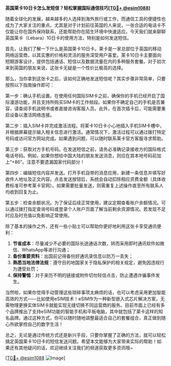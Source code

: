 **英国莱卡10日卡怎么发短信？轻松掌握国际通信技巧[[TG💪+ @esim1088](https://t.me/s/esim1088)]**

随着全球化的发展，越来越多的人选择到海外旅行或工作，而通信工具的便捷性也成为了大家关注的重点。尤其是对于计划前往英国的人来说，一张合适的电话卡不仅能让你在国外保持联系，还能帮助你在陌生环境中快速适应。今天我们就来聊聊英国莱卡（Lebara）10日卡的使用方法，特别是如何发送短信。

首先，让我们了解一下什么是英国莱卡10日卡。莱卡是一家总部位于英国的移动网络运营商，以其实惠的价格和灵活的服务深受用户喜爱。莱卡10日卡主要面向短期游客设计，提供包括通话、短信以及数据流量在内的多种服务套餐。对于初次来到英国的朋友来说，这张卡无疑是一个性价比极高的选择。

那么，当你拿到这张卡之后，该如何正确地发送短信呢？其实步骤非常简单，只要按照以下指南操作即可：

第一步：确认手机设置。在使用任何国际SIM卡之前，确保你的手机已经开启了国际漫游功能，并且支持所购买SIM卡的工作频段。如果你不确定自己的手机是否兼容，请查阅手机说明书或者直接咨询客服人员。此外，在首次插卡后，可能需要重启设备以激活网络连接。

第二步：插入SIM卡并完成激活流程。将莱卡10日卡小心地插入手机SIM卡槽中，并根据屏幕提示输入相关信息进行激活。通常情况下，激活过程可以通过拨打特定号码或访问官方网站完成。如果遇到问题，可以随时联系莱卡官方客服寻求帮助。

第三步：获取对方手机号码。在发送短信之前，请务必准确记录接收方的国际格式电话号码。例如，如果你想给中国大陆的朋友发送消息，则应在其本地号码前加上“+86”。注意不要遗漏国家代码部分！

第四步：编辑短信内容并发送。打开手机自带的消息应用，新建一条信息并填写好收件人地址及正文内容。点击发送按钮后，系统会自动扣除相应资费金额（具体收费标准可参考莱卡官网）。如果需要批量发送，则需重复上述操作直至所有联系人均收到回复为止。

第五步：检查余额状况。为了保证后续正常使用，建议定期查看账户余额情况。可以通过拨打指定查询号码或登录个人账户页面了解当前剩余资源情况。若发现不足时应及时充值以免影响正常使用。

除了基本的操作之外，还有一些小贴士可以帮助你更好地利用这张卡享受通讯便利：

1. **节省成本**：尽量减少不必要的国际长途通话次数，转而采用即时通讯软件如微信、WhatsApp等进行沟通；
2. **备份重要资料**：出国前记得备份好通讯录信息以防万一丢失；
3. **熟悉当地法律法规**：遵守目的地国家关于隐私保护的相关规定，避免因违规行为遭受处罚；
4. **保持警惕**：对于来历不明的链接或附件切勿轻信点击，防止遭遇诈骗事件发生。

当然啦，如果你觉得手动管理这些琐碎事项太麻烦的话，也可以考虑采用更加智能高效的方式——比如使用eSIM技术！eSIM作为一种新型嵌入式芯片解决方案，无需物理更换实体SIM卡就能实现无缝切换不同运营商的服务。目前市面上已经有多个品牌推出了支持eSIM功能的智能手机和平板电脑，其中就包括了莱卡这样的知名品牌。通过这种方式，你可以随时随地调整最适合自己的套餐组合，真正做到随心所欲掌控自己的数字生活！

总之，无论是通过传统方式还是新兴手段，只要你掌握了正确的方法，就可以轻松搞定英国莱卡10日卡的短信发送问题。希望本文能够为大家带来实际的帮助！如果还有其他疑问的话，欢迎继续关注我们的频道获取更多资讯哦~

[[TG💪+ @esim1088](https://t.me/s/esim1088) ![Image](https://i.postimg.cc/4NQfJmqS/Snipaste-2025-05-13-00-14-12.png)]
